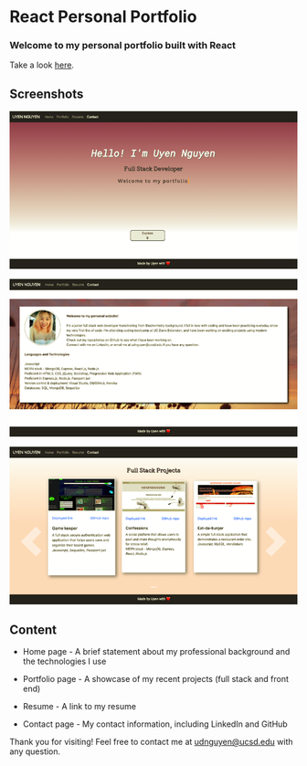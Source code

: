 # React Personal Portfolio 

### Welcome to my personal portfolio built with React

Take a look [here](https://uyennguyen30696.github.io/react-portfolio/).

## Screenshots

![Screenshot](./react-portfolio/screenshots/greeting.png)

![Screenshot](./react-portfolio/screenshots/bio.png)

![Screenshot](./react-portfolio/screenshots/gallery.png)

## Content

* Home page - A brief statement about my professional background and the technologies I use

* Portfolio page - A showcase of my recent projects (full stack and front end)

* Resume - A link to my resume

* Contact page - My contact information, including LinkedIn and GitHub

Thank you for visiting! Feel free to contact me at udnguyen@ucsd.edu with any question.
